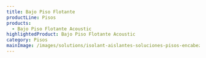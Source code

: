 ```yaml
---
title: Bajo Piso Flotante
productLine: Pisos
products:
  - Bajo Piso Flotante Acoustic
highlightedProduct: Bajo Piso Flotante Acoustic
category: Pisos
mainImage: /images/solutions/isolant-aislantes-soluciones-pisos-encabezado.jpg
---
```

